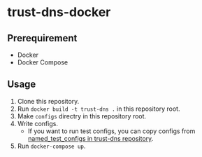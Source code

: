 # trust-dns-docker

## Prerequirement
+ Docker
+ Docker Compose

## Usage

1. Clone this repository.
1. Run `docker build -t trust-dns .` in this repository root.
1. Make `configs` directry in this repository root.
1. Write configs.
    + If you want to run test configs, you can copy configs from [named\_test\_configs in trust-dns repository](https://github.com/bluejekyll/trust-dns/tree/main/tests/test-data/named_test_configs).
1. Run `docker-compose up`.
